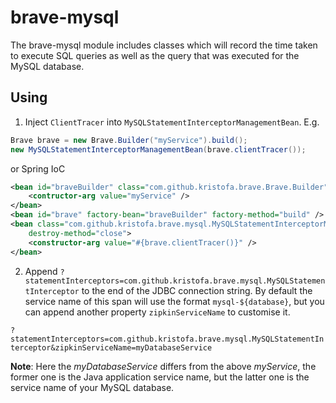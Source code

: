# brave-mysql #

The brave-mysql module includes classes which will record the time taken to execute SQL queries
as well as the query that was executed for the MySQL database.

## Using ##

1. Inject `ClientTracer` into `MySQLStatementInterceptorManagementBean`. E.g.

```java
Brave brave = new Brave.Builder("myService").build();
new MySQLStatementInterceptorManagementBean(brave.clientTracer());
```

or Spring IoC

```xml
<bean id="braveBuilder" class="com.github.kristofa.brave.Brave.Builder">
    <contructor-arg value="myService" />
</bean>
<bean id="brave" factory-bean="braveBuilder" factory-method="build" />
<bean class="com.github.kristofa.brave.mysql.MySQLStatementInterceptorManagementBean"
    destroy-method="close">
    <constructor-arg value="#{brave.clientTracer()}" />
</bean>
```

2. Append
`?statementInterceptors=com.github.kristofa.brave.mysql.MySQLStatementInterceptor` to the end of
the JDBC connection string. By default the service name of this span will use the format
`mysql-${database}`, but you can append another property `zipkinServiceName` to customise it.

`?statementInterceptors=com.github.kristofa.brave.mysql.MySQLStatementInterceptor&zipkinServiceName=myDatabaseService`

**Note**: Here the _myDatabaseService_ differs from the above _myService_, the former one is the
Java application service name, but the latter one is the service name of your MySQL database.
